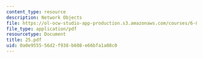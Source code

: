 ```yaml
---
content_type: resource
description: Network Objects
file: https://ol-ocw-studio-app-production.s3.amazonaws.com/courses/6-826-principles-of-computer-systems-spring-2002/0a0e955556d2f938b608e66bfa1a08c0_25.pdf
file_type: application/pdf
resourcetype: Document
title: 25.pdf
uid: 0a0e9555-56d2-f938-b608-e66bfa1a08c0
---
```

